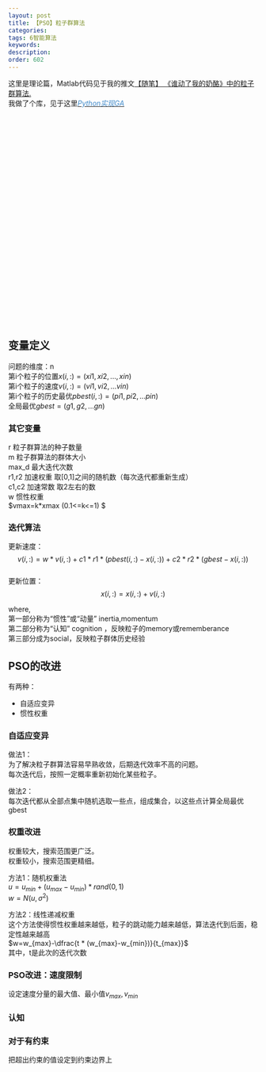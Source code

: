 ```yaml
---
layout: post
title: 【PSO】粒子群算法
categories:
tags: 6智能算法
keywords:
description:
order: 602
---
```


这里是理论篇，Matlab代码见于我的推文[【随笔】 《谁动了我的奶酪》中的粒子群算法.](http://127.0.0.1:4000/2016/07/25/WhoMovedMyCheese.html)  
我做了个库，见于这里<a href='https://github.com/guofei9987/scikit-opt'><i class="fa fa-github fa-lg" style="color:#428BCA;">Python实现GA</i></a>  

<div id="main" style="width: 30em;height:30em;"></div>

<script language='javascript'>
var myChart = echarts.init(document.getElementById('main'));

option = {
    title: {
        text: 'PSO粒子群算法的步骤'
    },
    tooltip: {},
    animationDurationUpdate: 500,
    animationEasingUpdate: 'quinticInOut',
    series : [
        {
            type: 'graph',
            layout: 'none',
            symbolSize: [260,50],

            label: {
                normal: {
                    show: true
                }
            },
            edgeSymbolSize: [10, 1],
            edgeLabel: {
                normal: {
                    textStyle: {
                        fontSize: 20
                    }
                }
            },
            data: [{
                name: '初始化位置x,速度v',
                x: 100,
                y: 200,

            }, {
                name: '计算个体极值pbest， 全局极值gbest',
                symbol:'rect',
                x: 100,
                y: 300
            }, {
                name: '更新位置x，速度v',
                symbol:'rect',
                x: 100,
                y: 400
            },{
                name: '更新权重w',
                symbol:'rect',
                x: 100,
                y: 500
            },{
                name: '再次计算个体极值pbest， 全局极值gbest',
                symbol:'rect',
                x: 100,
                y: 600,

            },{
                name: '满足收敛规则',
                symbol:'diamond',
                x: 100,
                y: 700
            }
            ,{
                name: 'hidden1',
                x: 300,
                y: 700,
                symbolSize:0
            },
            {
                name: 'hidden2',
                x: 300,
                y: 300,
                symbolSize:0
            }],
            // links: [],
            links: [{
                source: 1,
                target: 0,
            }, {
                source: 1,
                target: 2,
            }, {
                source: 2,
                target: 3
            }, {
                source: 3,
                target: 4
            }, {
                source: 4,
                target: 5
            }, {
                source: 5,
                target: 'hidden1',
                }, {
                source: 'hidden1',
                target: 'hidden2',
                label:{
                    normal:{formatter:'False',show:true}}
            }, {
                source: 'hidden2',
                target: 1,
                } ],

            lineStyle: {
                normal: {
                    width: 5,
                    curveness: 0
                }
            }
        }
    ]
};

myChart.setOption(option)
</script>


## 变量定义

问题的维度：n  
第i个粒子的位置$x(i,:)=(xi1,xi2,...,xin)$  
第i个粒子的速度$v(i,:)=(vi1,vi2,...vin)$  
第i个粒子的历史最优$pbest(i,:)=(pi1,pi2,...pin)$  
全局最优$gbest=(g1,g2,...gn)$  

### 其它变量
r 粒子群算法的种子数量  
m 粒子群算法的群体大小  
max_d  最大迭代次数  
r1,r2 加速权重 取[0,1]之间的随机数（每次迭代都重新生成）  
c1,c2 加速常数 取2左右的数  
w 惯性权重  
$vmax=k*xmax   (0.1<=k<=1)  $

### 迭代算法
更新速度：$$v(i,:)=w * v(i,:)+c1 * r1 * (pbest(i,:)-x(i,:))+c2 * r2 * (gbest-x(i,:))$$  
更新位置：$$x(i,:)=x(i,:)+v(i,:)$$  


where,  
第一部分称为“惯性”或“动量” inertia,momentum  
第二部分称为“认知”    cognition ，反映粒子的memory或rememberance  
第三部分成为social，反映粒子群体历史经验  

## PSO的改进
有两种：
- 自适应变异
- 惯性权重



### 自适应变异
做法1：  
为了解决粒子群算法容易早熟收敛，后期迭代效率不高的问题。  
每次迭代后，按照一定概率重新初始化某些粒子。  


做法2：  
每次迭代都从全部点集中随机选取一些点，组成集合，以这些点计算全局最优gbest
### 权重改进
权重较大，搜索范围更广泛。  
权重较小，搜索范围更精细。  


方法1：随机权重法  
$u=u_{min}+(u_{max}-u_{min}) * rand(0,1)$  
$w=N(u,\sigma^2)$


方法2：线性递减权重  
这个方法使得惯性权重越来越低，粒子的跳动能力越来越低，算法迭代到后面，稳定性越来越高  
$w=w_{max}-\dfrac{t * (w_{max}-w_{min})}{t_{max}}$  
其中，t是此次的迭代次数  

### PSO改进：速度限制
设定速度分量的最大值、最小值$v_{max},v_{min}$
### 认知

### 对于有约束
把超出约束的值设定到约束边界上

